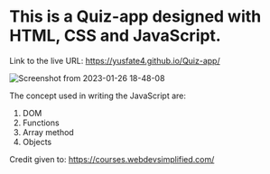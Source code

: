 # This is a Quiz-app designed with HTML, CSS and JavaScript.

Link to the live URL: https://yusfate4.github.io/Quiz-app/

![Screenshot from 2023-01-26 18-48-08](https://user-images.githubusercontent.com/65573250/214910725-b968575f-cf94-4c55-aec0-4788599c9e71.png)





The concept used in writing the JavaScript are:

1) DOM
2) Functions
3) Array method
4) Objects



Credit given to: https://courses.webdevsimplified.com/
